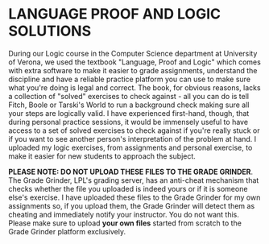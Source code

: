 # LANGUAGE PROOF AND LOGIC SOLUTIONS

During our Logic course in the Computer Science department at University of Verona, we used the textbook "Language, Proof and Logic" which comes with extra software to make it easier to grade assignments, understand the discipline and have a reliable practice platform you can use to make sure what you're doing is legal and correct. The book, for obvious reasons, lacks a collection of "solved" exercises to check against - all you can do is tell Fitch, Boole or Tarski's World to run a background check making sure all your steps are logically valid. I have experienced first-hand, though, that during personal practice sessions, it would be immensely useful to have access to a set of solved exercises to check against if you're really stuck or if you want to see another person's interpretation of the problem at hand. I uploaded my logic exercises, from assignments and personal exercise, to make it easier for new students to approach the subject.

**PLEASE NOTE: DO NOT UPLOAD THESE FILES TO THE GRADE GRINDER**. The Grade Grinder, LPL's grading server, has an anti-cheat mechanism that checks whether the file you uploaded is indeed yours or if it is someone else's exercise. I have uploaded these files to the Grade Grinder for my own assignments so, if you upload them, the Grade Grinder will detect them as cheating and immediately notify your instructor. You do not want this. Please make sure to upload **your own files** started from scratch to the Grade Grinder platform exclusively.
